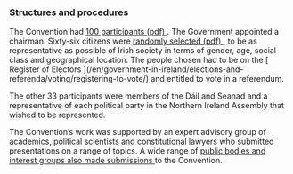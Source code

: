 ###  Structures and procedures

The Convention had [ 100 participants (pdf)
](http://www.constitutionalconvention.ie/Documents/Terms_of_Reference.pdf) .
The Government appointed a chairman. Sixty-six citizens were [ randomly
selected (pdf)
](http://www.constitutionalconvention.ie/Documents/BehaviourAndAttitudes.pdf)
, to be as representative as possible of Irish society in terms of gender,
age, social class and geographical location. The people chosen had to be on
the [ Register of Electors ](/en/government-in-ireland/elections-and-
referenda/voting/registering-to-vote/) and entitled to vote in a referendum.

The other 33 participants were members of the Dáil and Seanad and a
representative of each political party in the Northern Ireland Assembly that
wished to be represented.

The Convention’s work was supported by an expert advisory group of academics,
political scientists and constitutional lawyers who submitted presentations on
a range of topics. A wide range of [ public bodies and interest groups also
made submissions ](http://www.constitutionalconvention.ie/Submissions.aspx) to
the Convention.

